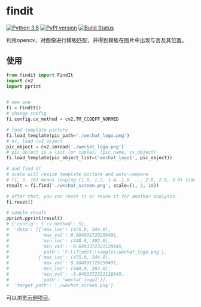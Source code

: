 # findit

[![Python 3.6](https://img.shields.io/badge/python-3.6+-blue.svg)](https://www.python.org/downloads/release/python-360/)
[![PyPI version](https://badge.fury.io/py/findit.svg)](https://badge.fury.io/py/findit)
[![Build Status](https://travis-ci.org/williamfzc/findit.svg?branch=master)](https://travis-ci.org/williamfzc/findit)

利用opencv，对图像进行模板匹配，并得到模板在图片中出现与否及其位置。

## 使用

```python
from findit import FindIt
import cv2
import pprint


# new one
fi = FindIt()
# change config
fi.config.cv_method = cv2.TM_CCOEFF_NORMED

# load template picture
fi.load_template(pic_path='./wechat_logo.png')
# or, load cv2 object
pic_object = cv2.imread('./wechat_logo.png')
# pic_object is a list (or tuple): (pic_name, cv_object)
fi.load_template(pic_object_list=('wechat_logo1', pic_object))

# and find it
# scale will resize template picture and auto-compare
# (1, 3, 10) means looping (1.0, 1.2, 1.4, 1.6, ... 2.6, 2.8, 3.0) times
result = fi.find('./wechat_screen.png', scale=(1, 3, 10))

# after that, you can reset it or reuse it for another analysis.
fi.reset()

# sample result
pprint.pprint(result)
# {'config': {'cv_method': 5},
#  'data': [{'max_loc': (475.0, 344.0),
#            'max_val': 0.984991729259491,
#            'min_loc': (448.0, 392.0),
#            'min_val': -0.6493372321128845,
#            'path': 'F:\\findit\\sample\\wechat_logo.png'},
#           {'max_loc': (475.0, 344.0),
#            'max_val': 0.984991729259491,
#            'min_loc': (448.0, 392.0),
#            'min_val': -0.6493372321128845,
#            'path': 'wechat_logo1'}],
#  'target_path': './wechat_screen.png'}
```

可以浏览[示例项目](sample)。
